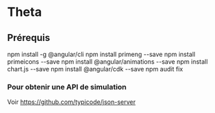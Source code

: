 # Theta

## Prérequis 

npm install -g @angular/cli
npm install primeng --save
npm install primeicons --save
npm install @angular/animations --save
npm install chart.js --save
npm install @angular/cdk --save
npm audit fix

### Pour obtenir une API de simulation 
Voir https://github.com/typicode/json-server
